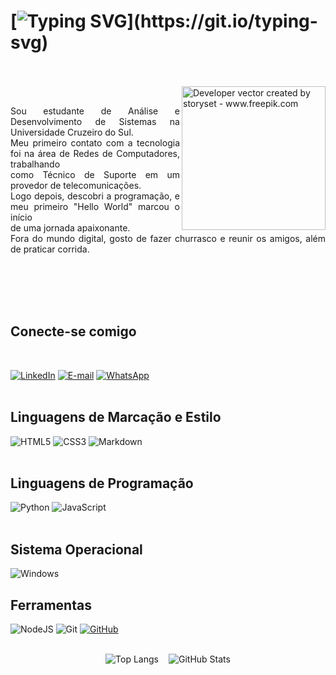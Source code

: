 # [![Typing SVG](https://readme-typing-svg.herokuapp.com?font=Fira+Code&size=24&pause=1000&color=00FF00&width=600&lines=Olá!+Meu+nome+é+Guilherme+Pironti.;Sejam+bem+vindos%2C+esse+é+meu+GitHub.)](https://git.io/typing-svg)
<br><br>
<img align="right" alt="Developer vector created by storyset - www.freepik.com" height="230" src="https://media.giphy.com/media/bGgsc5mWoryfgKBx1u/giphy.gif"><br>

<p align="justify">Sou estudante de Análise e Desenvolvimento de Sistemas na Universidade Cruzeiro do Sul.<br>
Meu primeiro contato com a tecnologia foi na área de Redes de Computadores, trabalhando<br> como Técnico de Suporte em um provedor de telecomunicações.<br> Logo depois, descobri a programação, e meu primeiro "Hello World" marcou o início <br>de uma jornada apaixonante. <br>
Fora do mundo digital, gosto de fazer churrasco e reunir os amigos, além de praticar corrida.<p>
<br> <br><br><br>


## Conecte-se comigo

<br>

[![LinkedIn](https://img.shields.io/badge/LinkedIn-0077B5?style=for-the-badge&logo=linkedin&logoColor=white)](https://www.linkedin.com/in/guilherme-pironti-843b65212/) 
[![E-mail](https://img.shields.io/badge/-Email-000?style=for-the-badge&logo=microsoft-outlook&logoColor=007BFF)](mailto:devpironti@gmail.com)
[![WhatsApp](https://img.shields.io/badge/WhatsApp-25D366?style=for-the-badge&logo=whatsapp&logoColor=white)](https://wa.me/5511982479731)
<br><br>

## Linguagens de Marcação e Estilo

![HTML5](https://img.shields.io/badge/HTML5-E34F26?style=for-the-badge&logo=html5&logoColor=white)
![CSS3](https://img.shields.io/badge/CSS3-1572B6?style=for-the-badge&logo=css3&logoColor=white)
![Markdown](https://img.shields.io/badge/Markdown-000?style=for-the-badge&logo=markdown)
<br><br>

## Linguagens de Programação
![Python](https://img.shields.io/badge/python-3670A0?style=for-the-badge&logo=python&logoColor=ffdd54)
![JavaScript](https://img.shields.io/badge/JavaScript-F7DF1E?style=for-the-badge&logo=javascript&logoColor=black)
<br><br>

## Sistema Operacional
![Windows](https://img.shields.io/badge/Windows-000?style=for-the-badge&logo=windows&logoColor=2CA5E0)

## Ferramentas
![NodeJS](https://img.shields.io/badge/node.js-6DA55F?style=for-the-badge&logo=node.js&logoColor=white)
![Git](https://img.shields.io/badge/GIT-E44C30?style=for-the-badge&logo=git&logoColor=white)
[![GitHub](https://img.shields.io/badge/GitHub-100000?style=for-the-badge&logo=github&logoColor=white)](https://github.com/SEUUSERNAME)


<br>

<center>
  <div style="display: flex; justify-content: center;">
    <img src="https://github-readme-stats-git-masterrstaa-rickstaa.vercel.app/api/top-langs/?username=devpironti&layout=compact&bg_color=000&border_color=30A3DC&title_color=E94D5F&text_color=FFF" alt="Top Langs" style="margin-right: 8px;">
    <img src="https://github-readme-stats.vercel.app/api?username=devpironti&theme=transparent&bg_color=000&border_color=30A3DC&show_icons=true&icon_color=30A3DC&title_color=E94D5F&text_color=FFF&hide_title=true&hide=stars" alt="GitHub Stats" style="margin-left: 8px;">
  </div>
</center>